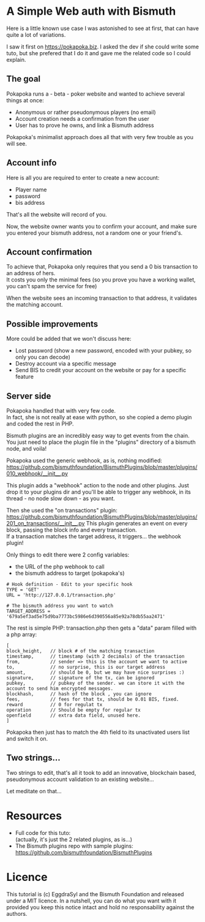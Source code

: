 # A Simple Web auth with Bismuth

Here is a little known use case I was astonished to see at first, that can have quite a lot of variations.

I saw it first on https://pokapoka.biz. I asked the dev if she could write some tuto, but she prefered that I do it and gave me the related code so I could explain.

## The goal

Pokapoka runs a - beta - poker website and wanted to achieve several things at once:

- Anonymous or rather pseudonymous players (no email)
- Account creation needs a confirmation from the user
- User has to prove he owns, and link a Bismuth address

Pokapoka's minimalist approach does all that with very few trouble as you will see.

## Account info

Here is all you are required to enter to create a new account:
- Player name
- password
- bis address

That's all the website will record of you.

Now, the website owner wants you to confirm your account, and make sure you entered your bismuth address, not a random one or your friend's.

## Account confirmation

To achieve that, Pokapoka only requires that you send a 0 bis transaction to an address of hers.  
It costs you only the minimal fees (so you prove you have a working wallet, you can't spam the service for free)  

When the website sees an incoming transaction to that address, it validates the matching account.

## Possible improvements

More could be added that we won't discuss here:

- Lost password (show a new password, encoded with your pubkey, so only you can decode)
- Destroy account via a specific message
- Send BIS to credit your account on the website or pay for a specific feature

## Server side

Pokapoka handled that with very few code.  
In fact, she is not really at ease with python, so she copied a demo plugin and coded the rest in PHP.

Bismuth plugins are an incredibly easy way to get events from the chain.  
You just need to place the plugin file in the "plugins" directory of a bismuth node, and voila!

Pokapoka used the generic webhook, as is, nothing modified:
https://github.com/bismuthfoundation/BismuthPlugins/blob/master/plugins/010_webhook/__init__.py

This plugin adds a "webhook" action to the node and other plugins. Just drop it to your plugins dir and you'll be able to trigger any webhook, in its thread - no node slow down - as you want.

Then she used the "on transactions" plugin:  
https://github.com/bismuthfoundation/BismuthPlugins/blob/master/plugins/201_on_transactions/__init__.py
This plugin generates an event on every block, passing the block info and every transaction.  
If a transaction matches the target address, it triggers... the webhook plugin!

Only things to edit there were 2 config variables:
- the URL of the php webhook to call
- the bismuth address to target (pokapoka's)

```
# Hook definition - Edit to your specific hook
TYPE = 'GET'
URL = 'http://127.0.0.1/transaction.php'

# The bismuth address you want to watch
TARGET_ADDRESS = '679a5ef3ad5e75d9ba7773bc5986e6d390556a85e92a78db55aa2471'
```

The rest is simple PHP: transaction.php then gets a "data" param filled with a php array:
```
[
block_height,   // block # of the matching transaction
timestamp,      // timestamp (with 2 decimals) of the transaction
from,           // sender => this is the account we want to active
to,             // no surprise, this is our target address
amount,         // should be 0, but we may have nice surprises :)
signature,      // signature of the tx, can be ignored
pubkey,         // pubkey of the sender. we can store it with the account to send him encrypted messages.
blockhash,      // hash of the block , you can ignore
fees,           // fees for that tx, should be 0.01 BIS, fixed.
reward          // 0 for regulat tx
operation       // Should be empty for regular tx
openfield       // extra data field, unused here.
]
```

Pokapoka then just has to match the 4th field to its unactivated users list and switch it on.

## Two strings...

Two strings to edit, that's all it took to add an innovative, blockchain based, pseudonymous account validation to an existing website...

Let meditate on that...


# Resources

- Full code for this tuto:  
  (actually, it's just the 2 related plugins, as is...)
- The Bismuth plugins repo with sample plugins: https://github.com/bismuthfoundation/BismuthPlugins

# Licence

This tutorial is (c) EggdraSyl and the Bismuth Foundation and released under a MIT licence.
In a nutshell, you can do what you want with it provided you keep this notice intact and hold no responsability against the authors.
